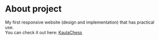 # About project
My first responsive website (design and implementation) that has practical use. <br>
You can check it out here: [KaulaChess](https://kaulachess.pl/)
